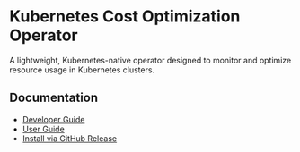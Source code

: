 # Kubernetes Cost Optimization Operator
A lightweight, Kubernetes-native operator designed to monitor and optimize resource usage in Kubernetes clusters. 

## Documentation

* [Developer Guide](Developer-Guide.md)
* [User Guide](User-Guide.md)
* [Install via GitHub Release](Install-via-GitHub-Release.md)